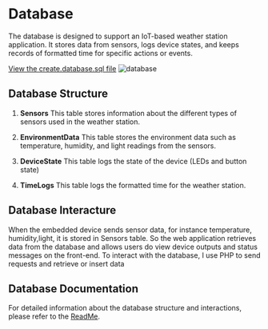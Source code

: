 # Database

The database is designed to support an IoT-based weather station application. It stores data from sensors, logs device states, and keeps records of formatted time for specific actions or events.


[View the create.database.sql file](/Users/elizavetasabanova/Desktop/guudeemiiree57/docs/database/create.database.sql)
![database](/assets/workbench.jpg)

## Database Structure

1. **Sensors**
This table stores information about the different types of sensors used in the weather station.

2. **EnvironmentData**
This table stores the environment data such as temperature, humidity, and light readings from the sensors.

3. **DeviceState**
This table logs the state of the device (LEDs and button state)

4. **TimeLogs**
This table logs the formatted time for the weather station.


## Database Interacture 

When the embedded device sends sensor data, for instance temperature, humidity,light, it is stored in Sensors table. So the web application retrieves data from the database and allows users do view device outputs and status messages on the front-end. 
To interact with the database, I use PHP to send requests and retrieve or insert data


## Database Documentation

For detailed information about the database structure and interactions, please refer to the [ReadMe](docs/database/README.md).






